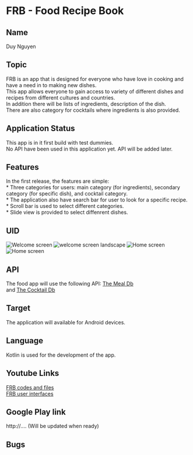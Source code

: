 # FRB - Food Recipe Book

## Name

Duy Nguyen

## Topic 

FRB is an app that is designed for everyone who have love in cooking and
have a need in to making new dishes. 
<br>This app allows everyone to gain access to variety of different dishes and recipes from different cultures and countries. 
<br>In addition there will be lists of ingredients, description of the dish.
<br>There are also category for cocktails where ingredients is also provided.

## Application Status

This app is in it first build with test dummies.
<br> No API have been used in this application yet. API will be added later.

## Features

In the first release, the features are simple:
<br>* Three categories for users: main category (for ingredients), secondary category (for specific dish), and cocktail category.
<br>* The application also have search bar for user to look for a specific recipe.
<br>* Scroll bar is used to select different categories.
<br>* Slide view is provided to select diffenrent dishes.

## UID

![Welcome screen](UID%20images/FR1-1.png)
![welcome screen landscape](UID%20images/FR1-2.png)
![Home screen](UID%20images/FR1-3.png)
![Home screen](UID%20images/FR1-4.png)

## API

The food app will use the following API: [The Meal Db](https://www.themealdb.com/api.php)
<br> and [The Cocktail Db](https://www.thecocktaildb.com/api.php)

## Target

The application will available for Android devices.

## Language

Kotlin is used for the development of the app.

## Youtube Links

[FRB codes and files](https://www.youtube.com/watch?v=KSpH2xfeJqs&ab_channel=DuyNguyen)
<br>
[FRB user interfaces](https://www.youtube.com/watch?v=PVglHrmOHQ8&ab_channel=DuyNguyen)

## Google Play link

http://.... (Will be updated when ready)

## Bugs
